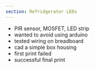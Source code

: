 ```yaml
---
section: Refridgerator LEDs
---
```


- PIR sensor, MOSFET, LED strip
- wanted to avoid using arduino
- tested wiring on breadboard
- cad a simple box housing
- first print failed
- successful final print